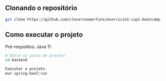 ## Clonando o repositório
```bash
git clone https://github.com/cleversonmartins/exercicio1-cap1-bootcamp-devsuperior.git
```

## Como executar o projeto
Pré-requisitos: Java 11
```bash
# Entre na pasta do projeto
cd backend

Executar o projeto
mvn spring-boot:run
```
